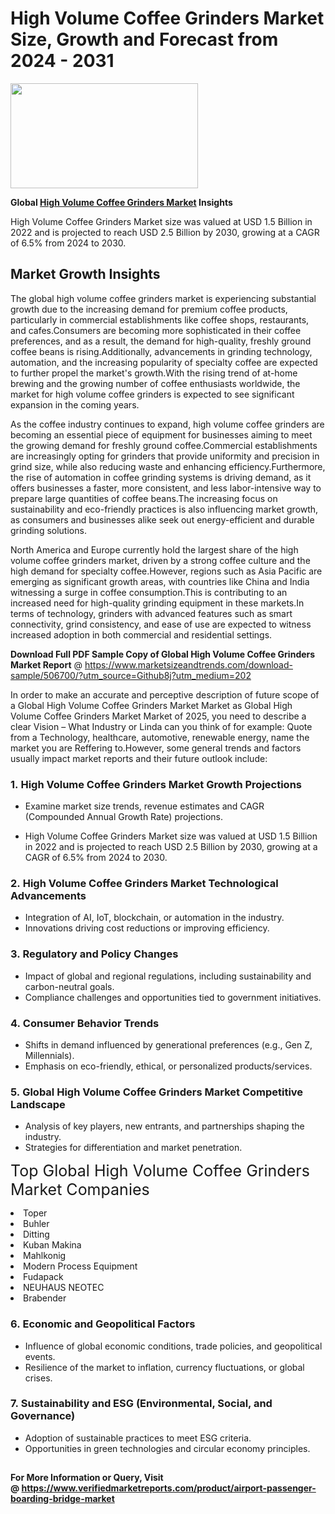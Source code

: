 <H1>High Volume Coffee Grinders Market Size, Growth and Forecast from 2024 - 2031</H1><img class="aligncenter size-medium wp-image-584254" src="https://thirdeyenews.in/wp-content/uploads/2024/09/Global-Market-Research-300x168.jpeg" alt="" width="300" height="168" /><p><strong>Global&nbsp;<a href="https://www.marketsizeandtrends.com/download-sample/506700/?utm_source=Github8j?utm_medium=202">High Volume Coffee Grinders Market</a> Insights</strong></p><p>High Volume Coffee Grinders Market size was valued at USD 1.5 Billion in 2022 and is projected to reach USD 2.5 Billion by 2030, growing at a CAGR of 6.5% from 2024 to 2030.</p><p><h2>Market Growth Insights</h2> <p>The global high volume coffee grinders market is experiencing substantial growth due to the increasing demand for premium coffee products, particularly in commercial establishments like coffee shops, restaurants, and cafes.Consumers are becoming more sophisticated in their coffee preferences, and as a result, the demand for high-quality, freshly ground coffee beans is rising.Additionally, advancements in grinding technology, automation, and the increasing popularity of specialty coffee are expected to further propel the market's growth.With the rising trend of at-home brewing and the growing number of coffee enthusiasts worldwide, the market for high volume coffee grinders is expected to see significant expansion in the coming years.</p> <p>As the coffee industry continues to expand, high volume coffee grinders are becoming an essential piece of equipment for businesses aiming to meet the growing demand for freshly ground coffee.Commercial establishments are increasingly opting for grinders that provide uniformity and precision in grind size, while also reducing waste and enhancing efficiency.Furthermore, the rise of automation in coffee grinding systems is driving demand, as it offers businesses a faster, more consistent, and less labor-intensive way to prepare large quantities of coffee beans.The increasing focus on sustainability and eco-friendly practices is also influencing market growth, as consumers and businesses alike seek out energy-efficient and durable grinding solutions.</p> <p>North America and Europe currently hold the largest share of the high volume coffee grinders market, driven by a strong coffee culture and the high demand for specialty coffee.However, regions such as Asia Pacific are emerging as significant growth areas, with countries like China and India witnessing a surge in coffee consumption.This is contributing to an increased need for high-quality grinding equipment in these markets.In terms of technology, grinders with advanced features such as smart connectivity, grind consistency, and ease of use are expected to witness increased adoption in both commercial and residential settings.</p> <p><span class=""><strong>Download Full PDF Sample Copy of Global High Volume Coffee Grinders Market Report</strong> @ <a href="https://www.marketsizeandtrends.com/download-sample/506700/?utm_source=Github8j?utm_medium=202" target="_blank">https://www.marketsizeandtrends.com/download-sample/506700/?utm_source=Github8j?utm_medium=202</a></span></p><p>In order to make an accurate and perceptive description of future scope of a Global&nbsp;High Volume Coffee Grinders Market Market as Global&nbsp;High Volume Coffee Grinders Market Market of 2025, you need to describe a clear Vision &ndash; What Industry or Linda can you think of for example: Quote from a Technology, healthcare, automotive, renewable energy, name the market you are Reffering to.However, some general trends and factors usually impact market reports and their future outlook include:</p><h3>1.&nbsp;<strong>High Volume Coffee Grinders Market Growth Projections</strong></h3><ul><li>Examine market size trends, revenue estimates and CAGR (Compounded Annual Growth Rate) projections.</li><li><p>High Volume Coffee Grinders Market size was valued at USD 1.5 Billion in 2022 and is projected to reach USD 2.5 Billion by 2030, growing at a CAGR of 6.5% from 2024 to 2030.</p></li></ul><h3>2.&nbsp;<strong>High Volume Coffee Grinders Market Technological Advancements</strong></h3><ul><li>Integration of AI, IoT, blockchain, or automation in the industry.</li><li>Innovations driving cost reductions or improving efficiency.</li></ul><h3>3.&nbsp;<strong>Regulatory and Policy Changes</strong></h3><ul><li>Impact of global and regional regulations, including sustainability and carbon-neutral goals.</li><li>Compliance challenges and opportunities tied to government initiatives.</li></ul><h3>4.&nbsp;<strong>Consumer Behavior Trends</strong></h3><ul><li>Shifts in demand influenced by generational preferences (e.g., Gen Z, Millennials).</li><li>Emphasis on eco-friendly, ethical, or personalized products/services.</li></ul><h3>5.&nbsp;<strong>Global High Volume Coffee Grinders Market Competitive Landscape</strong></h3><ul><li>Analysis of key players, new entrants, and partnerships shaping the industry.</li><li>Strategies for differentiation and market penetration.</li></ul><p data-pm-slice="1 1 []"><span style="color: inherit; font-family: inherit; font-size: 25px;">Top Global High Volume Coffee Grinders Market Companies</span></p><div class="" data-test-id=""><p><li>Toper</li><li> Buhler</li><li> Ditting</li><li> Kuban Makina</li><li> Mahlkonig</li><li> Modern Process Equipment</li><li> Fudapack</li><li> NEUHAUS NEOTEC</li><li> Brabender</li></p></div><h3>6.&nbsp;<strong>Economic and Geopolitical Factors</strong></h3><ul><li>Influence of global economic conditions, trade policies, and geopolitical events.</li><li>Resilience of the market to inflation, currency fluctuations, or global crises.</li></ul><h3>7.&nbsp;<strong>Sustainability and ESG (Environmental, Social, and Governance)</strong></h3><ul><li>Adoption of sustainable practices to meet ESG criteria.</li><li>Opportunities in green technologies and circular economy principles.</li></ul><h2><strong style="font-size: 14px;">For More Information or Query, Visit @&nbsp;</strong><a style="background-color: #ffffff; font-size: 14px;" href="https://www.marketsizeandtrends.com/report/high-volume-coffee-grinders-market/" target="_blank">https://www.verifiedmarketreports.com/product/airport-passenger-boarding-bridge-market</a></h2>